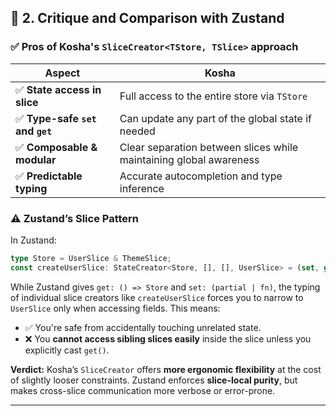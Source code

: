 ## 🧐 2. Critique and Comparison with Zustand

### ✅ **Pros of Kosha's `SliceCreator<TStore, TSlice>` approach**

| Aspect                           | Kosha                                                              |
| -------------------------------- | ------------------------------------------------------------------ |
| ✅ **State access in slice**     | Full access to the entire store via `TStore`                       |
| ✅ **Type-safe `set` and `get`** | Can update any part of the global state if needed                  |
| ✅ **Composable & modular**      | Clear separation between slices while maintaining global awareness |
| ✅ **Predictable typing**        | Accurate autocompletion and type inference                         |

### ⚠️ **Zustand’s Slice Pattern**

In Zustand:

```ts
type Store = UserSlice & ThemeSlice;
const createUserSlice: StateCreator<Store, [], [], UserSlice> = (set, get) => ({ ... })
```

While Zustand gives `get: () => Store` and `set: (partial | fn)`, the typing of individual slice creators like `createUserSlice` forces you to narrow to `UserSlice` only when accessing fields. This means:

- ✅ You're safe from accidentally touching unrelated state.
- ❌ You **cannot access sibling slices easily** inside the slice unless you explicitly cast `get()`.

**Verdict:**
Kosha’s `SliceCreator` offers **more ergonomic flexibility** at the cost of slightly looser constraints. Zustand enforces **slice-local purity**, but makes cross-slice communication more verbose or error-prone.

---
